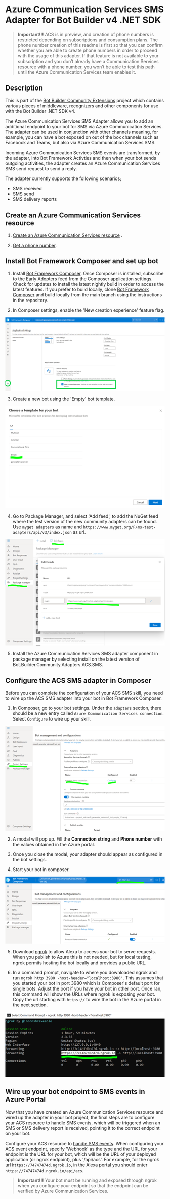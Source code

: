 # Azure Communication Services SMS Adapter for Bot Builder v4 .NET SDK

> **Important!!!** ACS is in preview, and creation of phone numbers is restricted depending on subscriptions and consumption plans. The phone number creation of this readme is first so that you can confirm whether you are able to create phone numbers in order to proceed with the usage of this adapter. If that feature is not available to your subscription and you don’t already have a Communication Services resource with a phone number, you won’t be able to test this path until the Azure Communication Services team enables it.

## Description

This is part of the [Bot Builder Community Extensions](https://github.com/botbuildercommunity) project which contains various pieces of middleware, recognizers and other components for use with the Bot Builder .NET SDK v4.

The Azure Communication Services SMS Adapter allows you to add an additional endpoint to your bot for SMS via Azure Communication Services. The adapter can be used in conjunction with other channels meaning, for example, you can have a bot exposed on out of the box channels such as Facebook and Teams, but also via Azure Communication Services SMS.

Incoming Azure Communication Services SMS events are transformed, by the adapter, into Bot Framework Activties and then when your bot sends outgoing activities, the adapter creates an Azure Communication Services SMS send request to send a reply.

The adapter currently supports the following scenarios;

- SMS received
- SMS send
- SMS delivery reports

## Create an Azure Communication Services resource

1. [Create an Azure Communication Services resource](https://docs.microsoft.com/en-us/azure/communication-services/quickstarts/create-communication-resource?tabs=windows&pivots=platform-azp) .

2. [Get a phone number](https://docs.microsoft.com/en-us/azure/communication-services/quickstarts/telephony-sms/get-phone-number).

## Install Bot Framework Composer and set up bot

1. Install [Bot Framework Composer](https://dev.botframework.com/). Once Composer is installed, subscribe to the Early Adopters feed from the Composer application settings. Check for updates to install the latest nightly build in order to access the latest features. If you prefer to build locally, clone [Bot Framework Composer](https://github.com/microsoft/BotFramework-Composer) and build locally from the main branch using the instructions in the repository.

2. In Composer settings, enable the 'New creation experience' feature flag.

![Enable new creation experience](/libraries/Bot.Builder.Community.Adapters.Alexa/media/bot-service-adapter-connect-alexa/component-1-flag.png?raw=true)

3. Create a new bot using the 'Empty' bot template.

![Create new empty bot](/libraries/Bot.Builder.Community.Adapters.Alexa/media/bot-service-adapter-connect-alexa/component-2-new-bot.PNG?raw=true)

4. Go to Package Manager, and select 'Add feed', to add the NuGet feed where the test version of the new community adapters can be found. Use `myget adapters` as name and `https://www.myget.org/F/ms-test-adapters/api/v3/index.json` as url.

![Add preview community adapters feed](/libraries/Bot.Builder.Community.Adapters.Alexa/media/bot-service-adapter-connect-alexa/component-3-add-feed.PNG?raw=true)

5. Install the Azure Communication Services SMS adapter component in package manager by selecting install on the latest version of Bot.Builder.Community.Adapters.ACS.SMS.

## Configure the ACS SMS adapter in Composer

Before you can complete the configuration of your ACS SMS skill, you need to wire up the ACS SMS adapter into your bot in Bot Framework Composer.

1. In Composer, go to your bot settings. Under the `adapters` section, there should be a new entry called `Azure Communication Services connection`. Select `Configure` to wire up your skill.

![Configure adapter](/libraries/Bot.Builder.Community.Adapters.Alexa/media/bot-service-adapter-connect-alexa/alexa-component-1-configure-adapter.PNG?raw=true)

2. A modal will pop up. Fill the **Connection string** and **Phone number** with the values obtained in the Azure portal.

3. Once you close the modal, your adapter should appear as configured in the bot settings.

4. Start your bot in composer.

![Start bot](/libraries/Bot.Builder.Community.Adapters.Alexa/media/bot-service-adapter-connect-alexa/component-4-start-bot.PNG?raw=true)

5. Download [ngrok](https://ngrok.com/) to allow Alexa to access your bot to serve requests. When you publish to Azure this is not needed, but for local testing, ngrok permits hosting the bot locally and provides a public URL.

6. In a command prompt, navigate to where you downloaded ngrok and run `ngrok http 3980 -host-header="localhost:3980"`. This assumes that you started your bot in port 3980 which is Composer's default port for single bots. Adjust the port if you have your bot in other port. Once ran, this command will show the URLs where ngrok is exposing your bot. Copy the url starting with `https://` to wire the bot in the Azure portal in the next section.

![Ngrok url for local bot](/libraries/Bot.Builder.Community.Adapters.Alexa/media/bot-service-adapter-connect-alexa/component-5-ngrok.PNG?raw=true)

## Wire up your bot endpoint to SMS events in Azure Portal

Now that you have created an Azure Communication Services resource and wired up the adapter in your bot project, the final steps are to configure your ACS resource to handle SMS events, which will be triggered when an SMS or SMS delivery report is received, pointing it to the correct endpoint on your bot.

Configure your ACS resource to [handle SMS events](https://docs.microsoft.com/en-us/azure/communication-services/quickstarts/telephony-sms/handle-sms-events). When configuring your ACS event endpoint, specify 'Webhook' as the type and the URL for your endpoint is the URL for your bot, which will be the URL of your deployed application (or ngrok endpoint), plus '/api/acs'. For example, for the ngrok url `https://74747474d.ngrok.io`, in the Alexa portal you should enter `https://74747474d.ngrok.io/api/acs`.

> **Important!!!** Your bot must be running and exposed through ngrok when you configure your endpoint so that the endpoint can be verified by Azure Communication Services.
